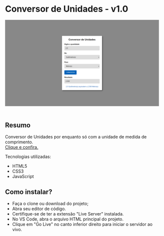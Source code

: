 # Conversor de Unidades - v1.0<br/>
<div align="center">
  <img  src="./img/projeto-conversor-de-unidades.png" alt="Demo" />
</div>

<br/>

## Resumo

Conversor de Unidades por enquanto só com a unidade de medida de comprimento.<br/>
<a href="https://lucasrochabz.github.io/conversor-de-unidades/" target="_blank">Clique e confira.</a>

Tecnologias utilizadas:

- HTML5
- CSS3
- JavaScript

## Como instalar?

- Faça o clone ou download do projeto;
- Abra seu editor de código.
- Certifique-se de ter a extensão "Live Server" instalada.
- No VS Code, abra o arquivo HTML principal do projeto.
- Clique em "Go Live" no canto inferior direito para iniciar o servidor ao vivo.
